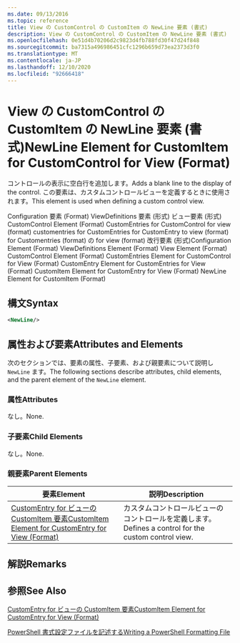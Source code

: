 ```yaml
---
ms.date: 09/13/2016
ms.topic: reference
title: View の CustomControl の CustomItem の NewLine 要素 (書式)
description: View の CustomControl の CustomItem の NewLine 要素 (書式)
ms.openlocfilehash: 0e51d4b70206d2c9823d4fb788fd30f47d24f848
ms.sourcegitcommit: ba7315a496986451cfc1296b659d73ea2373d3f0
ms.translationtype: MT
ms.contentlocale: ja-JP
ms.lasthandoff: 12/10/2020
ms.locfileid: "92666418"
---
```

# <a name="newline-element-for-customitem-for-customcontrol-for-view-format"></a><span data-ttu-id="10c46-103">View の CustomControl の CustomItem の NewLine 要素 (書式)</span><span class="sxs-lookup"><span data-stu-id="10c46-103">NewLine Element for CustomItem for CustomControl for View (Format)</span></span>

<span data-ttu-id="10c46-104">コントロールの表示に空白行を追加します。</span><span class="sxs-lookup"><span data-stu-id="10c46-104">Adds a blank line to the display of the control.</span></span> <span data-ttu-id="10c46-105">この要素は、カスタムコントロールビューを定義するときに使用されます。</span><span class="sxs-lookup"><span data-stu-id="10c46-105">This element is used when defining a custom control view.</span></span>

<span data-ttu-id="10c46-106">Configuration 要素 (Format) ViewDefinitions 要素 (形式) ビュー要素 (形式) CustomControl Element (Format) CustomEntries for CustomControl for view (format) customentries for CustomEntries for CustomEntry to view (format) for Customentries (format) の for view (format) 改行要素 (形式)</span><span class="sxs-lookup"><span data-stu-id="10c46-106">Configuration Element (Format) ViewDefinitions Element (Format) View Element (Format) CustomControl Element (Format) CustomEntries Element for CustomControl for View (Format) CustomEntry Element for CustomEntries for View (Format) CustomItem Element for CustomEntry for View (Format) NewLine Element for CustomItem (Format)</span></span>

## <a name="syntax"></a><span data-ttu-id="10c46-107">構文</span><span class="sxs-lookup"><span data-stu-id="10c46-107">Syntax</span></span>

```xml
<NewLine/>
```

## <a name="attributes-and-elements"></a><span data-ttu-id="10c46-108">属性および要素</span><span class="sxs-lookup"><span data-stu-id="10c46-108">Attributes and Elements</span></span>

<span data-ttu-id="10c46-109">次のセクションでは、要素の属性、子要素、および親要素について説明し `NewLine` ます。</span><span class="sxs-lookup"><span data-stu-id="10c46-109">The following sections describe attributes, child elements, and the parent element of the `NewLine` element.</span></span>

### <a name="attributes"></a><span data-ttu-id="10c46-110">属性</span><span class="sxs-lookup"><span data-stu-id="10c46-110">Attributes</span></span>

<span data-ttu-id="10c46-111">なし。</span><span class="sxs-lookup"><span data-stu-id="10c46-111">None.</span></span>

### <a name="child-elements"></a><span data-ttu-id="10c46-112">子要素</span><span class="sxs-lookup"><span data-stu-id="10c46-112">Child Elements</span></span>

<span data-ttu-id="10c46-113">なし。</span><span class="sxs-lookup"><span data-stu-id="10c46-113">None.</span></span>

### <a name="parent-elements"></a><span data-ttu-id="10c46-114">親要素</span><span class="sxs-lookup"><span data-stu-id="10c46-114">Parent Elements</span></span>

|<span data-ttu-id="10c46-115">要素</span><span class="sxs-lookup"><span data-stu-id="10c46-115">Element</span></span>|<span data-ttu-id="10c46-116">説明</span><span class="sxs-lookup"><span data-stu-id="10c46-116">Description</span></span>|
|-------------|-----------------|
|[<span data-ttu-id="10c46-117">CustomEntry for ビューの CustomItem 要素</span><span class="sxs-lookup"><span data-stu-id="10c46-117">CustomItem Element for CustomEntry for View (Format)</span></span>](./customitem-element-for-customentry-for-customcontrol-for-view-format.md)|<span data-ttu-id="10c46-118">カスタムコントロールビューのコントロールを定義します。</span><span class="sxs-lookup"><span data-stu-id="10c46-118">Defines a control for the custom control view.</span></span>|

## <a name="remarks"></a><span data-ttu-id="10c46-119">解説</span><span class="sxs-lookup"><span data-stu-id="10c46-119">Remarks</span></span>

## <a name="see-also"></a><span data-ttu-id="10c46-120">参照</span><span class="sxs-lookup"><span data-stu-id="10c46-120">See Also</span></span>

[<span data-ttu-id="10c46-121">CustomEntry for ビューの CustomItem 要素</span><span class="sxs-lookup"><span data-stu-id="10c46-121">CustomItem Element for CustomEntry for View (Format)</span></span>](./customitem-element-for-customentry-for-customcontrol-for-view-format.md)

[<span data-ttu-id="10c46-122">PowerShell 書式設定ファイルを記述する</span><span class="sxs-lookup"><span data-stu-id="10c46-122">Writing a PowerShell Formatting File</span></span>](./writing-a-powershell-formatting-file.md)
